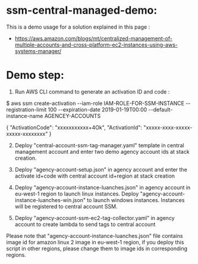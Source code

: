 # ssm-central-managed-demo:
This is a demo usage for a solution explained in this page :
- https://aws.amazon.com/blogs/mt/centralized-management-of-multiple-accounts-and-cross-platform-ec2-instances-using-aws-systems-manager/

# Demo step: 
1. Run AWS CLI command to generate an activation ID and code : 

$ aws ssm create-activation --iam-role IAM-ROLE-FOR-SSM-INSTANCE  --registration-limit 100 --expiration-date 2019-01-19T00:00 --default-instance-name AGENCEY-ACCOUNTS

{
    "ActivationCode": "xxxxxxxxxxx+4Ok",
    "ActivationId": "xxxxx-xxxx-xxxxx-xxxxx-xxxxxxxx"
}

2. Deploy "central-account-ssm-tag-manager.yaml" template in central management account and enter two demo agency account ids at stack creation. 

3. Deploy "agency-account-setup.json" in agency account and enter the activate id+code with central account id+region at stack creation 

4. Deploy "agency-account-instance-luanches.json" in agency account in eu-west-1 region to launch linux instances. Deploy "agency-account-instance-luanches-win.json" to launch windows instances. Instances will be registered to central account SSM.

5. Deploy "agency-account-ssm-ec2-tag-collector.yaml" in agency account to create lambda to send tags to central account 


Please note that "agency-account-instance-luanches.json" file contains image id for amazon linux 2 image in eu-west-1 region, if you deploy this script in other regions, please change them to image ids in corresponding regions. 
